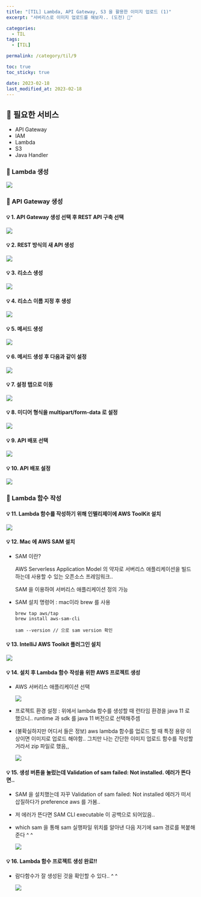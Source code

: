 ```yaml
---
title: "[TIL] Lambda, API Gateway, S3 을 활용한 이미지 업로드 (1)"
excerpt: "서버리스로 이미지 업로드를 해보자.. (도전) 🙂"

categories:
  - TIL
tags:
  - [TIL]

permalink: /category/til/9

toc: true
toc_sticky: true

date: 2023-02-18
last_modified_at: 2023-02-18
---
```


## 🦥 필요한 서비스
- API Gateway
- IAM
- Lambda
- S3
- Java Handler

### 🌿 Lambda 생성
<img src="https://imgur.com/ai1ovnI.png">

### 🌿 API Gateway 생성

#### 💡 1. API Gateway 생성 선택 후 REST API 구축 선택
<img src = "https://imgur.com/Mvr98lQ.png">

#### 💡 2. REST 방식의 새 API 생성
<img src = "https://imgur.com/VrVLi66.png">

#### 💡 3. 리소스 생성 
<img src = "https://imgur.com/fHnkfE2.png">

#### 💡 4. 리소스 이름 지정 후 생성
<img src = "https://imgur.com/w3OGtLa.png">

#### 💡 5. 메서드 생성
<img src = "https://imgur.com/QGzvkop.png">

#### 💡 6. 메서드 생성 후 다음과 같이 설정
<img src = "https://imgur.com/gXigByh.png">

#### 💡 7. 설정 탭으로 이동
<img src = "https://imgur.com/f18BFAc.png">

#### 💡 8. 미디어 형식을 multipart/form-data 로 설정
<img src = "https://imgur.com/S4vf3Su.png">

#### 💡 9. API 배포 선택
<img src = "https://imgur.com/d8K85xJ.png">

#### 💡 10. API 배포 설정
<img src = "https://imgur.com/OiwPNc1.png">

### 🌿 Lambda 함수 작성

#### 💡 11. Lambda 함수를 작성하기 위해 인텔리제이에 AWS ToolKit 설치
<img src = "https://imgur.com/fwDl7hC.png">


#### 💡 12. Mac 에 AWS SAM 설치

- SAM 이란? 

  AWS Serverless Application Model 의 약자로 서버리스 애플리케이션을 빌드하는데 사용할 수 있는 오픈소스 프레임워크..

  SAM 을 이용하여 서버리스 애플리케이션 정의 가능

- SAM 설치 명령어 : mac이라 brew 를 사용

  ```
  brew tap aws/tap
  brew install aws-sam-cli

  sam --version // 으로 sam version 확인
  ```

#### 💡 13. IntelliJ AWS Toolkit 플러그인 설치

<img src="https://imgur.com/S2wEEMi.png">


#### 💡 14. 설치 후 Lambda 함수 작성을 위한 AWS 프로젝트 생성
- AWS 서버리스 애플리케이션 선택
  
  <img src="https://imgur.com/f5MhFkg.png">

- 프로젝트 환경 설정 : 위에서 lambda 함수를 생성할 때 런타임 환경을 java 11 로 했으니.. runtime 과 sdk 를 java 11 버전으로 선택해주셈
- (불확실하지만 어디서 들은 정보) aws lambda 함수를 업로드 할 때 특정 용량 이상이면 이미지로 업로드 해야함.. 그치만 나는 간단한 이미지 업로드 함수를 작성할거라서 zip 파일로 했음,,

  <img src="https://imgur.com/dGyf79V.png">

#### 💡 15. 생성 버튼을 눌렀는데 Validation of sam failed: Not installed. 에러가 뜬다면..

- SAM 을 설치했는데 자꾸 Validation of sam failed: Not installed 에러가 떠서 삽질하다가 preference aws 를 가봄..
- 저 에러가 뜬다면 SAM CLI executable 이 공백으로 되어있음..
- which sam 을 통해 sam 실행파일 위치를 알아낸 다음 저기에 sam 경로를 복붙해준다 ^ ^ 

    <img src="https://imgur.com/dmXvUF3.png">

#### 💡 16. Lambda 함수 프로젝트 생성 완료!!

- 람다함수가 잘 생성된 것을 확인할 수 있다.. ^ ^ 

  <img src="https://imgur.com/R6uxv6X.png">
